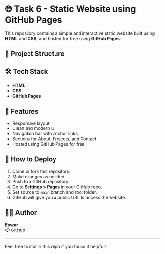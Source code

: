 # 🌐 Task 6 - Static Website using GitHub Pages

This repository contains a simple and interactive static website built using **HTML** and **CSS**, and hosted for free using **GitHub Pages**.

## 📁 Project Structure

## 🛠 Tech Stack

- **HTML**
- **CSS**
- **GitHub Pages**

## 📌 Features

- Responsive layout
- Clean and modern UI
- Navigation bar with anchor links
- Sections for About, Projects, and Contact
- Hosted using GitHub Pages for free

## 🔧 How to Deploy

1. Clone or fork this repository.
2. Make changes as needed.
3. Push to a GitHub repository.
4. Go to **Settings > Pages** in your GitHub repo.
5. Set source to `main` branch and root folder.
6. GitHub will give you a public URL to access the website.

## 🙋‍♂️ Author

**Eswar**  
📫 [GitHub](https://github.com/eswarsgit04)

---

Feel free to star ⭐ this repo if you found it helpful!

